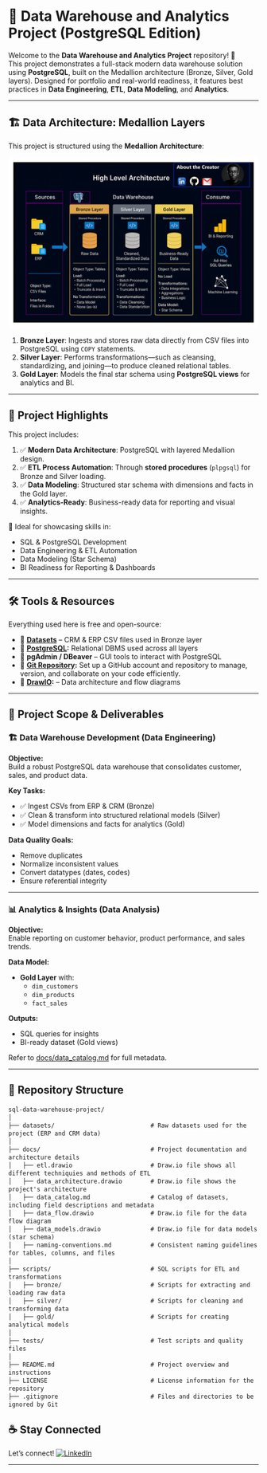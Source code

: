 # 🧠 Data Warehouse and Analytics Project (PostgreSQL Edition)

Welcome to the **Data Warehouse and Analytics Project** repository! 🚀  
This project demonstrates a full-stack modern data warehouse solution using **PostgreSQL**, built on the Medallion architecture (Bronze, Silver, Gold layers). Designed for portfolio and real-world readiness, it features best practices in **Data Engineering**, **ETL**, **Data Modeling**, and **Analytics**.

---

## 🏗️ Data Architecture: Medallion Layers

This project is structured using the **Medallion Architecture**:

![Data Architecture](docs/data_architecture.png)

1. **Bronze Layer**: Ingests and stores raw data directly from CSV files into PostgreSQL using `COPY` statements.
2. **Silver Layer**: Performs transformations—such as cleansing, standardizing, and joining—to produce cleaned relational tables.
3. **Gold Layer**: Models the final star schema using **PostgreSQL views** for analytics and BI.

---

## 📖 Project Highlights

This project includes:

1. ✅ **Modern Data Architecture**: PostgreSQL with layered Medallion design.
2. ✅ **ETL Process Automation**: Through **stored procedures** (`plpgsql`) for Bronze and Silver loading.
3. ✅ **Data Modeling**: Structured star schema with dimensions and facts in the Gold layer.
4. ✅ **Analytics-Ready**: Business-ready data for reporting and visual insights.

🎯 Ideal for showcasing skills in:
- SQL & PostgreSQL Development  
- Data Engineering & ETL Automation  
- Data Modeling (Star Schema)  
- BI Readiness for Reporting & Dashboards

---

## 🛠️ Tools & Resources

Everything used here is free and open-source:

- 📂 **[Datasets](datasets/)** – CRM & ERP CSV files used in Bronze layer
- 🐘 **[PostgreSQL](https://www.postgresql.org/download/):** Relational DBMS used across all layers
- 🧠 **pgAdmin / DBeaver** – GUI tools to interact with PostgreSQL
- 🧠 **[Git Repository](https://github.com/):** Set up a GitHub account and repository to manage, version, and collaborate on your code efficiently.
- 📝 **[DrawIO](https://www.drawio.com/):** – Data architecture and flow diagrams


---

## 🚀 Project Scope & Deliverables

### 🏗️ Data Warehouse Development (Data Engineering)

**Objective:**  
Build a robust PostgreSQL data warehouse that consolidates customer, sales, and product data.

**Key Tasks:**
- ✅ Ingest CSVs from ERP & CRM (Bronze)
- ✅ Clean & transform into structured relational models (Silver)
- ✅ Model dimensions and facts for analytics (Gold)

**Data Quality Goals:**
- Remove duplicates
- Normalize inconsistent values
- Convert datatypes (dates, codes)
- Ensure referential integrity

---

### 📊 Analytics & Insights (Data Analysis)

**Objective:**  
Enable reporting on customer behavior, product performance, and sales trends.

**Data Model:**
- **Gold Layer** with:
  - `dim_customers`
  - `dim_products`
  - `fact_sales`

**Outputs:**
- SQL queries for insights
- BI-ready dataset (Gold views)

Refer to [docs/data_catalog.md](docs/data_catalog.md) for full metadata.

---

## 📁 Repository Structure

```
sql-data-warehouse-project/
│
├── datasets/                           # Raw datasets used for the project (ERP and CRM data)
│
├── docs/                               # Project documentation and architecture details
│   ├── etl.drawio                      # Draw.io file shows all different techniquies and methods of ETL
│   ├── data_architecture.drawio        # Draw.io file shows the project's architecture
│   ├── data_catalog.md                 # Catalog of datasets, including field descriptions and metadata
│   ├── data_flow.drawio                # Draw.io file for the data flow diagram
│   ├── data_models.drawio              # Draw.io file for data models (star schema)
│   ├── naming-conventions.md           # Consistent naming guidelines for tables, columns, and files
│
├── scripts/                            # SQL scripts for ETL and transformations
│   ├── bronze/                         # Scripts for extracting and loading raw data
│   ├── silver/                         # Scripts for cleaning and transforming data
│   ├── gold/                           # Scripts for creating analytical models
│
├── tests/                              # Test scripts and quality files
│
├── README.md                           # Project overview and instructions
├── LICENSE                             # License information for the repository
├── .gitignore                          # Files and directories to be ignored by Git
```
## ☕ Stay Connected

Let’s connect! 
[![LinkedIn](https://img.shields.io/badge/LinkedIn-0077B5?style=for-the-badge&logo=linkedin&logoColor=white)](https://linkedin.com/in/robel-ermiyas)

---
